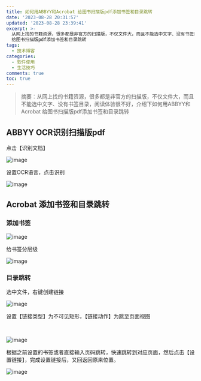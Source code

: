 ```yaml
---
title: 如何用ABBYY和Acrobat 给图书扫描版pdf添加书签和目录跳转
date: '2023-08-28 20:31:57'
updated: '2023-08-28 23:39:41'
excerpt: >-
  从网上找的书籍资源，很多都是非官方的扫描版，不仅文件大，而且不能选中文字、没有书签目录，阅读体验很不好，介绍下如何用ABBYY和Acrobat
  给图书扫描版pdf添加书签和目录跳转
tags:
  - 技术博客
categories:
  - 软件使用
  - 生活技巧
comments: true
toc: true
---
```



> 摘要：从网上找的书籍资源，很多都是非官方的扫描版，不仅文件大，而且不能选中文字、没有书签目录，阅读体验很不好，介绍下如何用ABBYY和Acrobat 给图书扫描版pdf添加书签和目录跳转

## ABBYY OCR识别扫描版pdf

点击【识别文档】

​![image](https://fastly.jsdelivr.net/gh/Achuan-2/PicBed@pic/assets/202308282304858.png)​

设置OCR语言，点击识别

​![image](https://fastly.jsdelivr.net/gh/Achuan-2/PicBed@pic/assets/202308282313720.png)​

## Acrobat 添加书签和目录跳转

### 添加书签

​![image](https://fastly.jsdelivr.net/gh/Achuan-2/PicBed@pic/assets/202308282314966.png)​

给书签分层级

​![image](https://fastly.jsdelivr.net/gh/Achuan-2/PicBed@pic/assets/202308282320715.png)​

### 目录跳转

选中文件，右键创建链接

​​​![image](https://fastly.jsdelivr.net/gh/Achuan-2/PicBed@pic/assets/202308282321229.png)​​

设置【链接类型】为不可见矩形，【链接动作】为跳至页面视图

‍

​​![image](https://fastly.jsdelivr.net/gh/Achuan-2/PicBed@pic/assets/202308282320705.png)

根据之前设置的书签或者直接输入页码跳转，快速跳转到对应页面，然后点击【设置链接】，完成设置链接后，又回返回原来位置。

​​​![image](https://fastly.jsdelivr.net/gh/Achuan-2/PicBed@pic/assets/202308282323267.png)​​​
